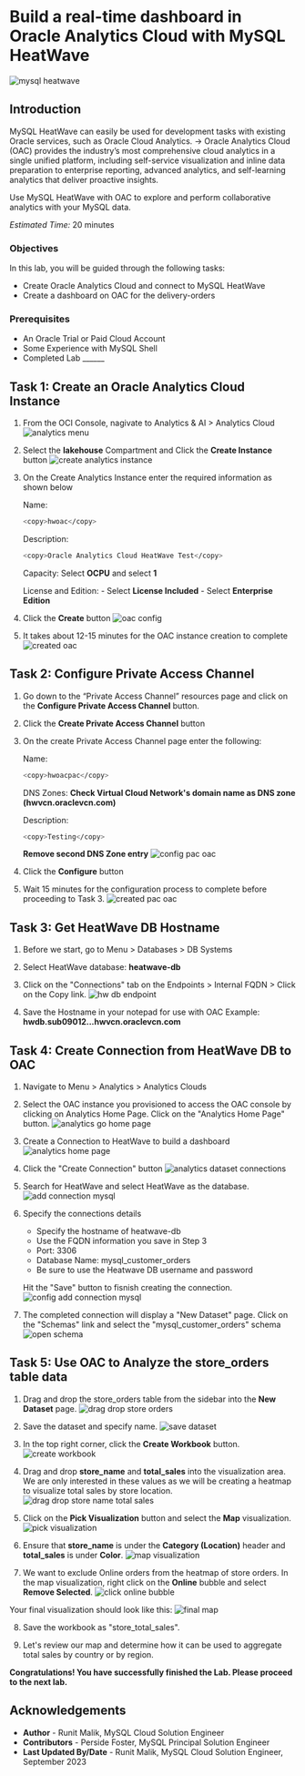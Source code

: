# Build a real-time dashboard in Oracle Analytics Cloud with MySQL HeatWave

![mysql heatwave](./images/mysql-heatwave-logo.jpeg " mysql heatwave")

## Introduction

MySQL HeatWave can easily be used for development tasks with existing Oracle services, such as Oracle Cloud Analytics. -> Oracle Analytics Cloud (OAC) provides the industry’s most comprehensive cloud analytics in a single unified platform, including self-service visualization and inline data preparation to enterprise reporting, advanced analytics, and self-learning analytics that deliver proactive insights.

Use MySQL HeatWave with OAC to explore and perform collaborative analytics with your MySQL data.

_Estimated Time:_ 20 minutes


### Objectives

In this lab, you will be guided through the following tasks:

- Create Oracle Analytics Cloud and connect to MySQL HeatWave
- Create a dashboard on OAC for the delivery-orders

### Prerequisites

- An Oracle Trial or Paid Cloud Account
- Some Experience with MySQL Shell
- Completed Lab ______

## Task 1: Create an Oracle Analytics Cloud Instance

1. From the OCI Console, nagivate to Analytics & AI > Analytics Cloud
    ![analytics menu](./images/analytics-menu.png " analytics menu")

2. Select the **lakehouse** Compartment and Click the **Create Instance** button
    ![create analytics instance](./images/create-instance-oac.png " create analytics instance")
    
3. On the Create Analytics Instance enter the required information as shown below

    Name:
     ```bash
    <copy>hwoac</copy>
     ```

    Description:
    ```bash
    <copy>Oracle Analytics Cloud HeatWave Test</copy>
     ```

    Capacity: Select **OCPU** and select **1**

    License and Edition:
        - Select **License Included**
        - Select **Enterprise Edition**

4. Click the **Create** button
    ![oac config](./images/config-oac.png " oac config")

5. It takes about 12-15 minutes for the OAC instance creation to complete
    ![created oac](./images/created-oac.png " created oac")

## Task 2: Configure Private Access Channel

1. Go down to the “Private Access Channel” resources page and click on the **Configure Private Access Channel** button.

2. Click the **Create Private Access Channel** button

3. On the create Private Access Channel page enter the following:

    Name:
    ```bash
    <copy>hwoacpac</copy>
     ```

     DNS Zones: **Check Virtual Cloud Network's domain name as DNS zone (hwvcn.oraclevcn.com)**

    Description:
    ```bash
    <copy>Testing</copy>
     ```

     **Remove second DNS Zone entry**
    ![config pac oac](./images/config-pac-oac.png " config pac oac")

4. Click the **Configure** button

5. Wait 15 minutes for the configuration process to complete before proceeding to Task 3.
    ![created pac oac](./images/created-pac-oac.png " created pac oac")

## Task 3: Get HeatWave DB Hostname

1. Before we start, go to Menu > Databases > DB Systems

2. Select HeatWave database: **heatwave-db**

3. Click on the "Connections" tab on the Endpoints > Internal FQDN > Click on the Copy link.
    ![hw db endpoint](./images/hw-db-endpoint.png " hw db endpoint")

4. Save the Hostname in your notepad for use with OAC
    Example: **hwdb.sub09012...hwvcn.oraclevcn.com**

## Task 4: Create Connection from HeatWave DB to OAC

1. Navigate to Menu > Analytics > Analytics Clouds

2. Select the OAC instance you provisioned to access the OAC console by clicking on Analytics Home Page. Click on the "Analytics Home Page" button.
    ![analytics go home page](./images/analytics-go-home-page.png " analytics go home page")

3. Create a Connection to HeatWave to build a dashboard
    ![analytics home page](./images/analytics-home-page.png " analytics home page")

4. Click the "Create Connection" button
    ![analytics dataset connections](./images/analytics-dataset-connections.png " analytics dataset connections")

5. Search for HeatWave and select HeatWave as the database.
    ![add connection mysql](./images/add-connection-mysql.png " add connection mysql")

6. Specify the connections details
    - Specify the hostname of heatwave-db
    - Use the FQDN information you save in Step 3
    - Port: 3306
    - Database Name: mysql_customer_orders
    - Be sure to use the Heatwave DB username and password

    Hit the "Save" button to fisnish creating the connection.
    ![config add connection mysql](./images/config-add-connection-mysql.png " config add connection mysql")

7. The completed connection will display a "New Dataset" page. Click on the "Schemas" link and select the "mysql_customer_orders" schema
    ![open schema](./images/open-schema.png " open schema")

## Task 5: Use OAC to Analyze the store_orders table data

1. Drag and drop the store_orders table from the sidebar into the **New Dataset** page.
    ![drag drop store orders](./images/drag-drop-store-orders.png " drag drop store orders")

2. Save the dataset and specify name.
    ![save dataset](./images/save-dataset.png " save dataset")

3. In the top right corner, click the **Create Workbook** button.
    ![create workbook](./images/create-workbook.png " create workbook")

4. Drag and drop **store_name** and **total_sales** into the visualization area. We are only interested in these values as we will be creating a heatmap to visualize total sales by store location. 
    ![drag drop store name total sales](./images/drag-drop-store-name-total-sales.png " drag drop store name total sales")

5. Click on the **Pick Visualization** button and select the **Map** visualization.
    ![pick visualization](./images/pick-visualization.png " pick visualization")

6. Ensure that **store_name** is under the **Category (Location)** header and **total_sales** is under **Color**.
    ![map visualization](./images/map-visualization.png " map visualization")

7. We want to exclude Online orders from the heatmap of store orders. In the map visualization, right click on the **Online** bubble and select **Remove Selected**.
    ![click online bubble](./images/click-online-bubble.png " click online bubble")

Your final visualization should look like this: 
    ![final map](./images/final-map.png " final map")

8. Save the workbook as "store_total_sales".

9. Let's review our map and determine how it can be used to aggregate total sales by country or by region. 


**Congratulations! You have successfully finished the Lab. Please proceed to the next lab.**


## Acknowledgements

- **Author** - Runit Malik, MySQL Cloud Solution Engineer
- **Contributors** - Perside Foster, MySQL Principal Solution Engineer
- **Last Updated By/Date** - Runit Malik, MySQL Cloud Solution Engineer, September 2023